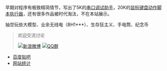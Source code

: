 早期对程序有极致精简情节，写出了5K的[串口调试助手](https://www.cinzy.com/post/bian-xi-chuan-kou-diao-shi-zhu-shou-COMDBG-0.3RC.html)，20K的[鼠标键盘动作脚本执行器](https://www.cinzy.com/post/shu-biao-jian-pan-dong-zuo-jiao-ben-zhi-xing-qi-AutoAll-0.361.html)，还有很多作品被时代淘汰，不在本站展示。

抽空玩些大模型、业余无线电（BH1***）、生存狂主义、手电筒、纪念币

> 欢迎交流讨论
>
> [![新浪微博](https://cinzy.github.io/picx-images-hosting/sina_weibo22x22.1lbowbwzxn.webp)](https://weibo.com/u/1719478201) [![QQ群](https://pub.idqqimg.com/wpa/images/group.png)](https://qm.qq.com/cgi-bin/qm/qr?k=NOdmlPd_BSVTG4FPbq9z1BisjR7lcBg-&jump_from=webapi&authKey=2DsccVNFlTlJ8M58VpasTuCRqOqCLLDai1r2LJwNj4+0S8/C8zAl+11wpd0eYLxR)  

- [百度贴吧](https://tieba.baidu.com/cinzy)
- [网站统计](https://clicky.com/?site_id=101457243) [ ](https://clicky.com/?site_id=101457243&sitekey=88445d38b6fc6aeb)